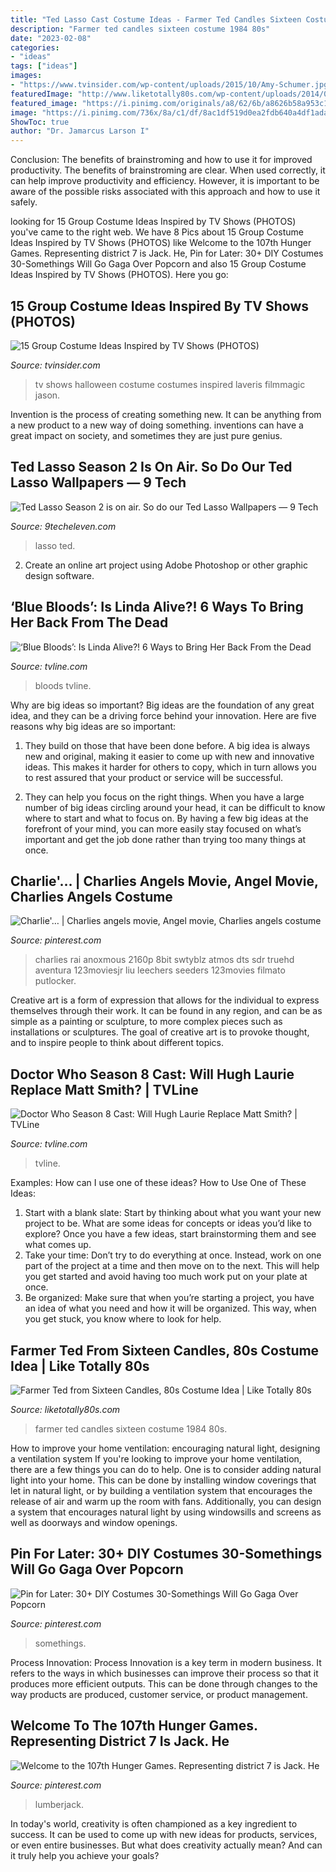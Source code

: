 ```yaml
---
title: "Ted Lasso Cast Costume Ideas - Farmer Ted Candles Sixteen Costume 1984 80s"
description: "Farmer ted candles sixteen costume 1984 80s"
date: "2023-02-08"
categories:
- "ideas"
tags: ["ideas"]
images:
- "https://www.tvinsider.com/wp-content/uploads/2015/10/Amy-Schumer.jpg"
featuredImage: "http://www.liketotally80s.com/wp-content/uploads/2014/07/farmer-ted-costume-5-358x358px.jpg"
featured_image: "https://i.pinimg.com/originals/a8/62/6b/a8626b58a953c1369f750fa96ff3e7fa.jpg"
image: "https://i.pinimg.com/736x/8a/c1/df/8ac1df519d0ea2fdb640a4df1ada3e9c--diy-costumes-costume-ideas.jpg"
ShowToc: true
author: "Dr. Jamarcus Larson I"
---
```



Conclusion: The benefits of brainstroming and how to use it for improved productivity.
The benefits of brainstroming are clear. When used correctly, it can help improve productivity and efficiency. However, it is important to be aware of the possible risks associated with this approach and how to use it safely.

	

		
looking for 15 Group Costume Ideas Inspired by TV Shows (PHOTOS) you've came to the right web. We have 8 Pics about 15 Group Costume Ideas Inspired by TV Shows (PHOTOS) like Welcome to the 107th Hunger Games. Representing district 7 is Jack. He, Pin for Later: 30+ DIY Costumes 30-Somethings Will Go Gaga Over Popcorn and also 15 Group Costume Ideas Inspired by TV Shows (PHOTOS). Here you go:
		
    
## 15 Group Costume Ideas Inspired By TV Shows (PHOTOS)

<img loading=lazy src="https://www.tvinsider.com/wp-content/uploads/2015/10/Amy-Schumer.jpg" onerror="this.onerror=null;this.src='https://tse2.mm.bing.net/th?id=OIP.iR35GY3VjhS-0mSLtmixUgHaEw&amp;pid=15.1';" alt="15 Group Costume Ideas Inspired by TV Shows (PHOTOS)">

_Source: tvinsider.com_

>tv shows halloween costume costumes inspired laveris filmmagic jason. 

	

Invention is the process of creating something new. It can be anything from a new product to a new way of doing something. inventions can have a great impact on society, and sometimes they are just pure genius.

    
## Ted Lasso Season 2 Is On Air. So Do Our Ted Lasso Wallpapers — 9 Tech

<img loading=lazy src="https://images.squarespace-cdn.com/content/v1/51a26726e4b0f0ad7357f298/1627150907248-U1ZCRDY29L9Q51CDEDYS/thumbs+up.png" onerror="this.onerror=null;this.src='https://tse4.mm.bing.net/th?id=OIP.fNDBRS66FoOQlSkA20UQ7QHaQB&amp;pid=15.1';" alt="Ted Lasso Season 2 is on air. So do our Ted Lasso Wallpapers — 9 Tech">

_Source: 9techeleven.com_

>lasso ted. 

	

2. Create an online art project using Adobe Photoshop or other graphic design software.

    
## ‘Blue Bloods’: Is Linda Alive?! 6 Ways To Bring Her Back From The Dead

<img loading=lazy src="https://tvline.com/wp-content/uploads/2017/11/107966_150.jpg?w=620&amp;h=419&amp;crop=1" onerror="this.onerror=null;this.src='https://tse3.mm.bing.net/th?id=OIP.GmLR2ZnMA4mTafjQ212dHQHaFA&amp;pid=15.1';" alt="‘Blue Bloods’: Is Linda Alive?! 6 Ways to Bring Her Back From the Dead">

_Source: tvline.com_

>bloods tvline. 

	

Why are big ideas so important?
Big ideas are the foundation of any great idea, and they can be a driving force behind your innovation. Here are five reasons why big ideas are so important:
1. They build on those that have been done before. A big idea is always new and original, making it easier to come up with new and innovative ideas. This makes it harder for others to copy, which in turn allows you to rest assured that your product or service will be successful.

2. They can help you focus on the right things. When you have a large number of big ideas circling around your head, it can be difficult to know where to start and what to focus on. By having a few big ideas at the forefront of your mind, you can more easily stay focused on what’s important and get the job done rather than trying too many things at once.

    
## Charlie&#039;… | Charlies Angels Movie, Angel Movie, Charlies Angels Costume

<img loading=lazy src="https://i.pinimg.com/736x/8d/ea/4e/8dea4e3ecdcd65c53ddcf7d10e78e1f9.jpg" onerror="this.onerror=null;this.src='https://tse4.mm.bing.net/th?id=OIP.LrImTjXhJ9NtEDs3KH-LKQHaLH&amp;pid=15.1';" alt="Charlie&#039;… | Charlies angels movie, Angel movie, Charlies angels costume">

_Source: pinterest.com_

>charlies rai anoxmous 2160p 8bit swtyblz atmos dts sdr truehd aventura 123moviesjr liu leechers seeders 123movies filmato putlocker. 

	

Creative art is a form of expression that allows for the individual to express themselves through their work. It can be found in any region, and can be as simple as a painting or sculpture, to more complex pieces such as installations or sculptures. The goal of creative art is to provoke thought, and to inspire people to think about different topics.

    
## Doctor Who Season 8 Cast: Will Hugh Laurie Replace Matt Smith? | TVLine

<img loading=lazy src="https://tvline.com/wp-content/uploads/2013/06/doctorwhotwelfth_dw.jpg?w=513" onerror="this.onerror=null;this.src='https://tse3.mm.bing.net/th?id=OIP.wn2RyJJCmGiCLVOVF52vhgHaFM&amp;pid=15.1';" alt="Doctor Who Season 8 Cast: Will Hugh Laurie Replace Matt Smith? | TVLine">

_Source: tvline.com_

>tvline. 

	

Examples: How can I use one of these ideas?
How to Use One of These Ideas: 
1. Start with a blank slate: Start by thinking about what you want your new project to be. What are some ideas for concepts or ideas you’d like to explore? Once you have a few ideas, start brainstorming them and see what comes up. 
2. Take your time: Don’t try to do everything at once. Instead, work on one part of the project at a time and then move on to the next. This will help you get started and avoid having too much work put on your plate at once. 
3. Be organized: Make sure that when you’re starting a project, you have an idea of what you need and how it will be organized. This way, when you get stuck, you know where to look for help. 

    
## Farmer Ted From Sixteen Candles, 80s Costume Idea | Like Totally 80s

<img loading=lazy src="http://www.liketotally80s.com/wp-content/uploads/2014/07/farmer-ted-costume-5-358x358px.jpg" onerror="this.onerror=null;this.src='https://tse2.mm.bing.net/th?id=OIP.pnhFxw7342ovvQlQ25y27wHaHa&amp;pid=15.1';" alt="Farmer Ted from Sixteen Candles, 80s Costume Idea | Like Totally 80s">

_Source: liketotally80s.com_

>farmer ted candles sixteen costume 1984 80s. 

	

How to improve your home ventilation: encouraging natural light, designing a ventilation system
If you're looking to improve your home ventilation, there are a few things you can do to help. One is to consider adding natural light into your home. This can be done by installing window coverings that let in natural light, or by building a ventilation system that encourages the release of air and warm up the room with fans. Additionally, you can design a system that encourages natural light by using windowsills and screens as well as doorways and window openings.

    
## Pin For Later: 30+ DIY Costumes 30-Somethings Will Go Gaga Over Popcorn

<img loading=lazy src="https://i.pinimg.com/736x/8a/c1/df/8ac1df519d0ea2fdb640a4df1ada3e9c--diy-costumes-costume-ideas.jpg" onerror="this.onerror=null;this.src='https://tse1.mm.bing.net/th?id=OIP.oI7iBvam9aahiXPrulzmRAHaJP&amp;pid=15.1';" alt="Pin for Later: 30+ DIY Costumes 30-Somethings Will Go Gaga Over Popcorn">

_Source: pinterest.com_

>somethings. 

	

Process Innovation:
Process Innovation is a key term in modern business. It refers to the ways in which businesses can improve their process so that it produces more efficient outputs. This can be done through changes to the way products are produced, customer service, or product management.

    
## Welcome To The 107th Hunger Games. Representing District 7 Is Jack. He

<img loading=lazy src="https://i.pinimg.com/originals/a8/62/6b/a8626b58a953c1369f750fa96ff3e7fa.jpg" onerror="this.onerror=null;this.src='https://tse2.mm.bing.net/th?id=OIP.XmqF9IxGTL_kw1_Xjk10TgHaJ0&amp;pid=15.1';" alt="Welcome to the 107th Hunger Games. Representing district 7 is Jack. He">

_Source: pinterest.com_

>lumberjack. 

	

In today's world, creativity is often championed as a key ingredient to success. It can be used to come up with new ideas for products, services, or even entire businesses. But what does creativity actually mean? And can it truly help you achieve your goals?

